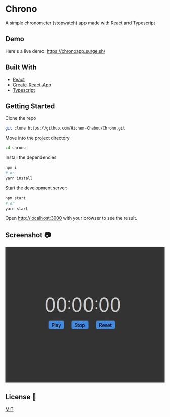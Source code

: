 # Chrono
A simple chronometer (stopwatch) app made with React and Typescript  

## Demo  
Here's a live demo: https://chronoapp.surge.sh/  

## Built With  
* [React](https://reactjs.org/)  
* [Create-React-App](https://create-react-app.dev/)  
* [Typescript](https://www.typescriptlang.org/)  

## Getting Started  
Clone the repo  
```bash 
git clone https://github.com/Hichem-Chabou/Chrono.git
```
Move into the project directory  
```bash 
cd chrono
```

Install the dependencies

```bash
npm i
# or
yarn install
```

Start the development server:

```bash
npm start
# or
yarn start
```

Open [http://localhost:3000](http://localhost:3000) with your browser to see the result.  

## Screenshot :camera:  
![Home](https://github.com/Hichem-Chabou/Chrono/blob/main/src/chrono.JPG)  

## License :scroll:  
[MIT](https://github.com/Hichem-Chabou/Chrono/blob/main/LICENSE)
